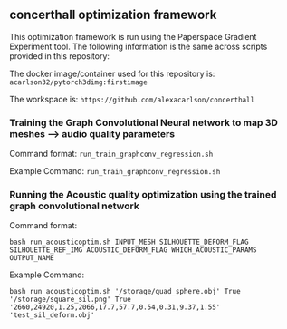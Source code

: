 ## concerthall optimization framework

This optimization framework is run using the Paperspace Gradient Experiment tool. The following information is the same across 
scripts provided in this repository:


The docker image/container used for this repository is:
`acarlson32/pytorch3dimg:firstimage`


The workspace is:
`https://github.com/alexacarlson/concerthall`


### Training the Graph Convolutional Neural network to map 3D meshes --> audio quality parameters

Command format:
`run_train_graphconv_regression.sh`

Example Command:
`run_train_graphconv_regression.sh`


### Running the Acoustic quality optimization using the trained graph convolutional network

Command format:

`bash run_acousticoptim.sh INPUT_MESH SILHOUETTE_DEFORM_FLAG SILHOUETTE_REF_IMG ACOUSTIC_DEFORM_FLAG WHICH_ACOUSTIC_PARAMS OUTPUT_NAME`

Example Command:

`bash run_acousticoptim.sh '/storage/quad_sphere.obj' True '/storage/square_sil.png' True '2660,24920,1.25,2066,17.7,57.7,0.54,0.31,9.37,1.55' 'test_sil_deform.obj'`
